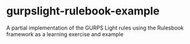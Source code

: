 # gurpslight-rulebook-example
A partial implementation of the GURPS Light rules using the Rulesbook framework as a learning exercise and example
